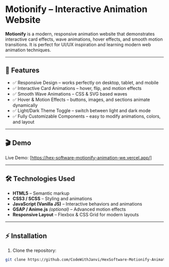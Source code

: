 #  Motionify – Interactive Animation Website

**Motionify** is a modern, responsive animation website that demonstrates interactive card effects, wave animations, hover effects, and smooth motion transitions. It is perfect for UI/UX inspiration and learning modern web animation techniques.

---

## 🌟 Features

- ✅ Responsive Design – works perfectly on desktop, tablet, and mobile
- ✅ Interactive Card Animations – hover, flip, and motion effects
- ✅ Smooth Wave Animations – CSS & SVG based waves
- ✅ Hover & Motion Effects – buttons, images, and sections animate dynamically
- ✅ Light/Dark Theme Toggle – switch between light and dark mode
- ✅ Fully Customizable Components – easy to modify animations, colors, and layout

---

## 🎬 Demo

Live Demo: [https://hex-software-motionify-animation-we.vercel.app/]

---

## 🛠 Technologies Used

- **HTML5** – Semantic markup
- **CSS3 / SCSS** – Styling and animations
- **JavaScript (Vanilla JS)** – Interactive behaviors and animations
- **GSAP / Anime.js** *(optional)* – Advanced motion effects
- **Responsive Layout** – Flexbox & CSS Grid for modern layouts

---

## ⚡ Installation

1. Clone the repository:

```bash
git clone https://github.com/CodeWithJanvi/HexSoftware-Motionify-Animation-Website.git

